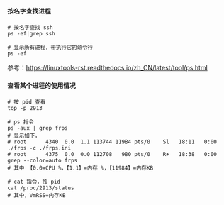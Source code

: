 #### 按名字查找进程

```
# 按名字查找 ssh
ps -ef|grep ssh

# 显示所有进程，带执行它的命令行
ps -ef
```

参考：https://linuxtools-rst.readthedocs.io/zh_CN/latest/tool/ps.html

#### 查看某个进程的使用情况

```
# 按 pid 查看
top -p 2913

# ps 指令
ps -aux | grep frps
# 显示如下，
# root      4340  0.0  1.1 113744 11984 pts/0    Sl   18:11   0:00 ./frps -c ./frps.ini
# root      4375  0.0  0.0 112708   980 pts/0    R+   18:38   0:00 grep --color=auto frps
# 其中 【0.0=CPU %，【1.1】=内存 %，【11984】=内存KB

# cat 指令，按 pid
cat /proc/2913/status
# 其中，VmRSS=内存KB
```

